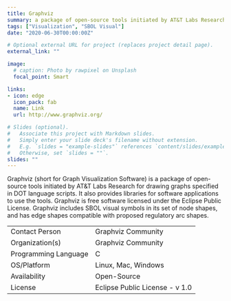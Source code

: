 ```yaml
---
title: Graphviz
summary: a package of open-source tools initiated by AT&T Labs Research for drawing graphs specified in DOT language scripts. 
tags: ["Visualization", "SBOL Visual"]
date: "2020-06-30T00:00:00Z"

# Optional external URL for project (replaces project detail page).
external_link: ""

image:
  # caption: Photo by rawpixel on Unsplash
  focal_point: Smart

links:
- icon: edge
  icon_pack: fab
  name: Link
  url: http://www.graphviz.org/

# Slides (optional).
#   Associate this project with Markdown slides.
#   Simply enter your slide deck's filename without extension.
#   E.g. `slides = "example-slides"` references `content/slides/example-slides.md`.
#   Otherwise, set `slides = ""`.
slides: ""
---
```


Graphviz (short for Graph Visualization Software) is a package of open-source tools initiated by AT&T Labs Research for drawing graphs specified in DOT language scripts. It also provides libraries for software applications to use the tools. Graphviz is free software licensed under the Eclipse Public License. Graphviz includes SBOL visual symbols in its set of node shapes, and has edge shapes compatible with proposed regulatory arc shapes.

| | |
| ---| ---|
| Contact Person | Graphviz Community |
| Organization(s) | Graphviz Community |
| Programming Language | C |
| OS/Platform | Linux, Mac, Windows |
| Availability | Open-Source |
| License | Eclipse Public License - v 1.0 |